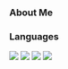 ### About Me



### Languages

<IMG src="https://img.shields.io/badge/-Python-blue?logo=python&logoColor=yellow&style=for-the-badge" />
<IMG src="https://img.shields.io/badge/-Javascript-yellow?logo=javascript&style=for-the-badge" />
<IMG src="https://img.shields.io/badge/-NodeJs-green?logo=node.js&style=for-the-badge" />
<IMG src="https://img.shields.io/badge/-Ruby-red?logo=ruby&style=for-the-badge" />
